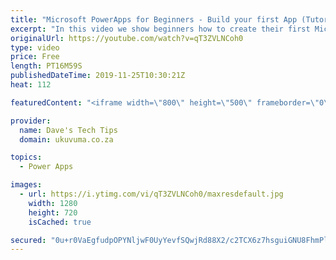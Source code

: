 ```yaml
---
title: "Microsoft PowerApps for Beginners - Build your first App (Tutorial)"
excerpt: "In this video we show beginners how to create their first Microsoft PowerApp from an Excel spreadsheet in OneDrive  We also show some small tweaks on how to streamline the automatically generated PowerApp. Learn how to: a) Prepare the Excel datasource in OneDrive b) Create the app c) Modify the gallery"
originalUrl: https://youtube.com/watch?v=qT3ZVLNCoh0
type: video
price: Free
length: PT16M59S
publishedDateTime: 2019-11-25T10:30:21Z
heat: 112

featuredContent: "<iframe width=\"800\" height=\"500\" frameborder=\"0\" src=\"https://www.youtube.com/embed/qT3ZVLNCoh0\" allow=\"accelerometer; autoplay; encrypted-media; gyroscope; picture-in-picture\" allowfullscreen></iframe>"

provider:
  name: Dave's Tech Tips
  domain: ukuvuma.co.za

topics:
  - Power Apps

images:
  - url: https://i.ytimg.com/vi/qT3ZVLNCoh0/maxresdefault.jpg
    width: 1280
    height: 720
    isCached: true

secured: "0u+r0VaEgfudpOPYNljwF0UyYevfSQwjRd88X2/c2TCX6z7hsguiGNU8FhmPlgsGTbOlVLBBXZucLfxn4Dsuz4GxcYillBjec3XAYdOkHjt4El/xlyz5Iy5tVDM/N9wc2EqwCOTVwE3wl8ZMt8lUZBjJeaPByNDldS/anAt601hdBHZ/v4ClVuyQSuqx+T6N8dYvAAAgOCdLUuQ8xuCNU3VCEQxetobIksJtVm4xKVrc+fc3QYs+aq2/5taUiN9v1nPrZemeN1fv78e/4QkrZI+24BqMwgEuqJxKcA48fQsij65JBP5o5uiBydRlqVbIbeyFHGBUB2U/CzRwkZ3JjEZRdu89EADXcvTFlQMPRUOfEEN48IWO3yXgDgMu2TtICuppunM9w+HnvYRJvBx7S5LC7IaXSB349GjW3GxzlNKFrzaHM9MZ8HdlFkl5YULm;as+6bQ/8P9RHrWsl1I9uuQ=="
---
```


